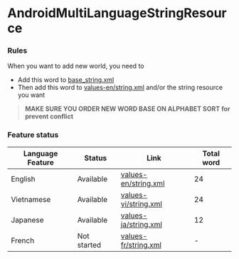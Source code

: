 # AndroidMultiLanguageStringResource

### Rules

When you want to add new world, you need to
 + Add this word to [base_string.xml][base_string]
 + Then add this word to [values-en/string.xml][1] and/or the string resource you want

>**MAKE SURE YOU ORDER NEW WORD BASE ON ALPHABET SORT for prevent conflict**

### Feature status

| Language Feature          | Status                              | Link         | Total word          |
|------------------|-------------------------------------|--------------|----------------|
| English          |                           Available | [values-en/string.xml][1]  |              24 |
| Vietnamese       |                           Available | [values-vi/string.xml][2]  |              24 |
| Japanese         |                           Available | [values-ja/string.xml][3]  |              12 |
| French            |                          Not started | [values-fr/string.xml][4]  |              - |


 [1]: https://github.com/PhanVanLinh/AndroidMultiLanguageStringResource/blob/master/values-en/strings.xml
 [2]: https://github.com/PhanVanLinh/AndroidMultiLanguageStringResource/blob/master/values-vi/strings.xml
 [3]: https://github.com/PhanVanLinh/AndroidMultiLanguageStringResource/blob/master/values-ja/strings.xml
 [4]: https://github.com/PhanVanLinh/AndroidMultiLanguageStringResource/blob/master/values-fr/strings.xml

 [base_string]: https://github.com/PhanVanLinh/AndroidMultiLanguageStringResource/blob/master/base_strings.xml


